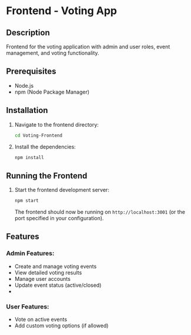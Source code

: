 # Frontend - Voting App

## Description
Frontend for the voting application with admin and user roles, event management, and voting functionality.

## Prerequisites
- Node.js
- npm (Node Package Manager)

## Installation

1. Navigate to the frontend directory:
    ```sh
    cd Voting-Frontend
    ```
2. Install the dependencies:
    ```sh
    npm install
    ```

## Running the Frontend

1. Start the frontend development server:
    ```sh
    npm start
    ```
   The frontend should now be running on `http://localhost:3001` (or the port specified in your configuration).

## Features

### Admin Features:
- Create and manage voting events
- View detailed voting results
- Manage user accounts
- Update event status (active/closed)
- 
### User Features:
- Vote on active events
- Add custom voting options (if allowed)

